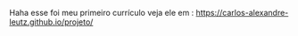 Haha esse foi meu primeiro currículo veja ele em :
https://carlos-alexandre-leutz.github.io/projeto/
